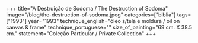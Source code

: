 +++
title="A Destruição de Sodoma / The Destruction of Sodoma"
image="/blog/the-destruction-of-sodoma.jpeg"
categories=["biblia"]
tags=["1993"]
year="1993"
technique_english="óleo s/tela e moldura / oil on canvas & frame"
technique_portuguese=""
size_of_painting="69 cm. X 38.5 cm."
statement="Coleção Particular / Private Collection"
+++
